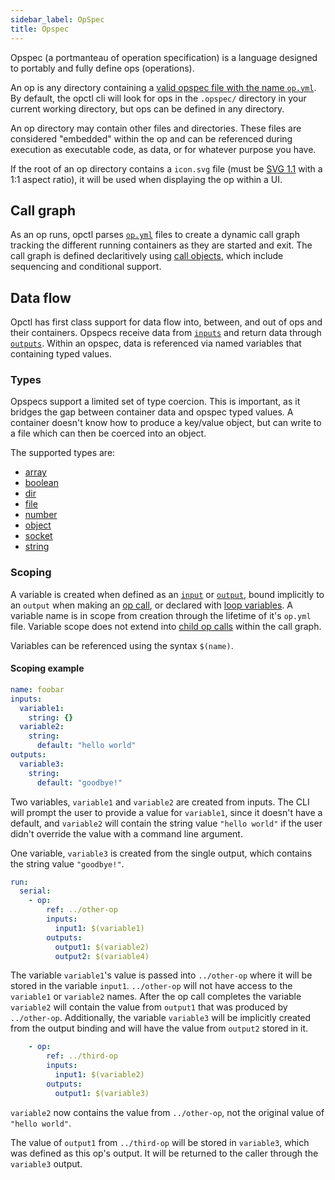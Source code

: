 ```yaml
---
sidebar_label: OpSpec
title: Opspec
---
```


Opspec (a portmanteau of operation specification) is a language designed to portably and fully define ops (operations).

An op is any directory containing a [valid opspec file with the name `op.yml`](op.yml/index.md). By default, the opctl cli will look for ops in the `.opspec/` directory in your current working directory, but ops can be defined in any directory.

An op directory may contain other files and directories. These files are considered "embedded" within the op and can be referenced during execution as executable code, as data, or for whatever purpose you have.

If the root of an op directory contains a `icon.svg` file (must be [SVG 1.1](https://www.w3.org/TR/SVG11) with a 1:1 aspect ratio), it will be used when displaying the op within a UI.

## Call graph

As an op runs, opctl parses [`op.yml`](op.yml/index.md) files to create a dynamic call graph tracking the different running containers as they are started and exit. The call graph is defined declaritively using [call objects](op.yml/call/index.md), which include sequencing and conditional support.

## Data flow

Opctl has first class support for data flow into, between, and out of ops and their containers. Opspecs receive data from [`inputs`](op.yml/index.md#inputs) and return data through [`outputs`](op.yml/index.md#outputs). Within an opspec, data is referenced via named variables that containing typed values.

### Types

Opspecs support a limited set of type coercion. This is important, as it bridges the gap between container data and opspec typed values. A container doesn't know how to produce a key/value object, but can write to a file which can then be coerced into an object.

The supported types are:

- [array](types/array.md)
- [boolean](types/boolean.md)
- [dir](types/dir.md)
- [file](types/file.md)
- [number](types/number.md)
- [object](types/object.md)
- [socket](types/socket.md)
- [string](types/string.md)

### Scoping

A variable is created when defined as an [`input`](op.yml/index.md#inputs) or [`output`](op.yml/index.md#inputs), bound implicitly to an `output` when making an [op call](op.yml/call/op.md), or declared with [loop variables](op.yml/loop-vars.md). A variable name is in scope from creation through the lifetime of it's `op.yml` file. Variable scope does not extend into [child op calls](./op.yml/call/op.md) within the call graph.

Variables can be referenced using the syntax `$(name)`.

#### Scoping example

```yml
name: foobar
inputs:
  variable1:
    string: {}
  variable2:
    string:
      default: "hello world"
outputs:
  variable3:
    string:
      default: "goodbye!"
```

Two variables, `variable1` and `variable2` are created from inputs. The CLI will prompt the user to provide a value for `variable1`, since it doesn't have a default, and `variable2` will contain the string value `"hello world"` if the user didn't override the value with a command line argument.

One variable, `variable3` is created from the single output, which contains the string value `"goodbye!"`.

```yml
run:
  serial:
    - op:
        ref: ../other-op
        inputs:
          input1: $(variable1)
        outputs:
          output1: $(variable2)
          output2: $(variable4)
```

The variable `variable1`'s value is passed into `../other-op` where it will be stored in the variable `input1`. `../other-op` will not have access to the `variable1` or `variable2` names. After the op call completes the variable `variable2` will contain the value from `output1` that was produced by `../other-op`. Additionally, the variable `variable3` will be implicitly created from the output binding and will have the value from `output2` stored in it.

```yml
    - op:
        ref: ../third-op
        inputs:
          input1: $(variable2)
        outputs:
          output1: $(variable3)
```

`variable2` now contains the value from `../other-op`, not the original value of `"hello world"`.

The value of `output1` from `../third-op` will be stored in `variable3`, which was defined as this op's output. It will be returned to the caller through the `variable3` output.
